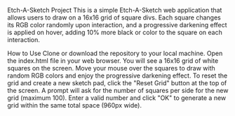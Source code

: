 Etch-A-Sketch Project
This is a simple Etch-A-Sketch web application that allows users to draw on a 16x16 grid of square divs. Each square changes its RGB color randomly upon interaction, and a progressive darkening effect is applied on hover, adding 10% more black or color to the square on each interaction.

How to Use
Clone or download the repository to your local machine.
Open the index.html file in your web browser.
You will see a 16x16 grid of white squares on the screen.
Move your mouse over the squares to draw with random RGB colors and enjoy the progressive darkening effect.
To reset the grid and create a new sketch pad, click the "Reset Grid" button at the top of the screen.
A prompt will ask for the number of squares per side for the new grid (maximum 100).
Enter a valid number and click "OK" to generate a new grid within the same total space (960px wide).